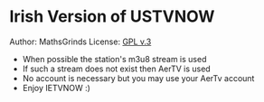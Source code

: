 Irish Version of USTVNOW
===
Author: MathsGrinds
License: [GPL v.3](http://www.gnu.org/copyleft/gpl.html)

- When possible the station's m3u8 stream is used
- If such a stream does not exist then AerTV is used
- No account is necessary but you may use your AerTv account
- Enjoy IETVNOW :)
